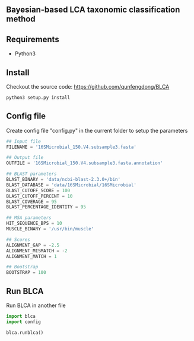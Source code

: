 Bayesian-based LCA taxonomic classification method
--------------------------------------------------

## Requirements
* Python3

## Install
Checkout the source code: https://github.com/qunfengdong/BLCA
```python
python3 setup.py install
```
## Config file
Create config file "config.py" in the current folder to setup the parameters
```python
## Input file
FILENAME = '16SMicrobial_150.V4.subsample3.fasta'

## Output file
OUTFILE = '16SMicrobial_150.V4.subsample3.fasta.annotation'

## BLAST parameters
BLAST_BINARY = 'data/ncbi-blast-2.3.0+/bin'
BLAST_DATABASE = 'data/16SMicrobial/16SMicrobial'
BLAST_CUTOFF_SCORE = 100
BLAST_CUTOFF_PERCENT = 10
BLAST_COVERAGE = 95
BLAST_PERCENTAGE_IDENTITY = 95

## MSA parameters
HIT_SEQUENCE_BPS = 10
MUSCLE_BINARY = '/usr/bin/muscle'

## Scores
ALIGNMENT_GAP = -2.5
ALIGNMENT_MISMATCH = -2
ALIGNMENT_MATCH = 1

## Bootstrap
BOOTSTRAP = 100
```

## Run BLCA
Run BLCA in another file
```python
import blca
import config

blca.runblca()
```

